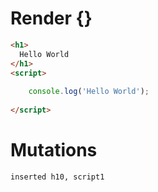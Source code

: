 # Render {}
```html
<h1>
  Hello World
</h1>
<script>
  
    console.log('Hello World');
  
</script>
```

# Mutations
```
inserted h10, script1
```